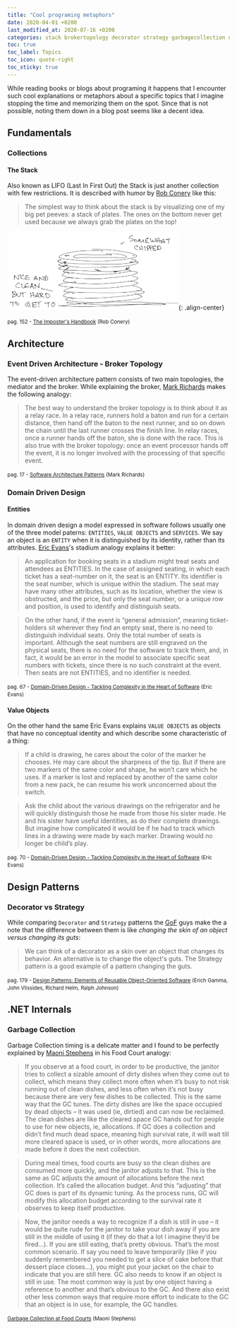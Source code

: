 ```yaml
---
title: "Cool programing metaphors"
date: 2020-04-01 +0200
last_modified_at: 2020-07-16 +0200
categories: stack brokertopology decorator strategy garbagecollection domaindrivendesign entity valueobject
toc: true
toc_label: Topics
toc_icon: quote-right
toc_sticky: true
---
```


While reading books or blogs about programing it happens that I encounter such cool explanations or metaphors about a specific topics that I imagine stopping the time and memorizing them on the spot. Since that is not possible, noting them down in a blog post seems like a decent idea.

## Fundamentals

### Collections

#### The Stack

Also known as LIFO (Last In First Out) the Stack is just another collection with few restrictions. It is described with humor by [Rob Conery](https://rob.conery.io/) like this:

> The simplest way to think about the stack is by visualizing one of my big pet peeves: a stack of plates. The ones on the bottom never get used because we always grab the plates on the top!

![image-center](/assets/images/imp-handbook-the-stack.png){: .align-center}

<small>pag. 152 - [The Imposter's Handbook](https://bigmachine.io/products/the-imposters-handbook/) (Rob Conery)</small>

## Architecture

### Event Driven Architecture - Broker Topology

The event-driven architecture pattern consists of two main topologies, the mediator and the broker. While explaining the broker, [Mark Richards](https://www.goodreads.com/author/show/19751098.Mark_Richards) makes the following analogy:
> The best way to understand the broker topology is to think about it as a relay race. In a relay race, runners hold a baton and run for a certain distance, then hand off the baton to the next runner, and so on down the chain until the last runner crosses the finish line. In relay races, once a runner hands off the baton, she is done with the race. This is also true with the broker topology: once an event processor hands off the event, it is no longer involved with the processing of that specific event.

<small>pag. 17 - [Software Architecture Patterns](https://www.goodreads.com/en/book/show/25091671) (Mark Richards)</small>

### Domain Driven Design

#### Entities

In domain driven design a model expressed in software follows usually one of the three model paterns: `ENTITIES`, `VALUE OBJECTS` and `SERVICES`. We say an object is an `ENTITY` when it is distinguished by its identity, rather than its attributes. [Eric Evans](https://domainlanguage.com/tag/eric-evans/)'s stadium analogy explains it better:

> An application for booking seats in a stadium might treat seats and attendees as ENTITIES. In the case of assigned seating, in which each ticket has a seat-number on it, the seat is an ENTITY. Its identifier is the seat number, which is unique within the stadium. The seat may have many other attributes, such as its location, whether the view is obstructed, and the price, but only the seat number, or a unique row and position, is used to identify and distinguish seats.

> On the other hand, if the event is “general admission”, meaning ticket-holders sit wherever they find an empty seat, there is no need to distinguish individual seats. Only the total number of seats is important. Although the seat numbers are still engraved on the physical seats, there is no need for the software to track them, and, in fact, it would be an error in the model to associate specific seat numbers with tickets, since there is no such constraint at the event. Then seats are not ENTITIES, and no identifier is needed.

<small>pag. 67 - [Domain-Driven Design - Tackling Complexity in the Heart of Software](https://www.goodreads.com/book/show/179133.Domain_Driven_Design) (Eric Evans)</small>

#### Value Objects

On the other hand the same Eric Evans explains `VALUE OBJECTS` as objects that have no conceptual identity and which describe some characteristic of a thing:

> If a child is drawing, he cares about the color of the marker he chooses. He may care about the sharpness of the tip. But if there are two markers of the same color and shape, he won’t care which he uses. If a marker is lost and replaced by another of the same color from a new pack, he can resume his work unconcerned about the switch. 

> Ask the child about the various drawings on the refrigerator and he will quickly distinguish those he made from those his sister made. He and his sister have useful identities, as do their complete drawings. But imagine how complicated it would be if he had to track which lines in a drawing were made by each marker. Drawing would no longer be child’s play.

<small>pag. 70 - [Domain-Driven Design - Tackling Complexity in the Heart of Software](https://www.goodreads.com/book/show/179133.Domain_Driven_Design) (Eric Evans)</small>

## Design Patterns

### Decorator vs Strategy

While comparing `Decorator` and `Strategy` patterns the [GoF](http://wiki.c2.com/?GangOfFour) guys make the a note that the difference between them is like *changing the skin of an object versus changing its guts*:
> We can think of a decorator as a skin over an object that changes its behavior. An alternative is to change the object's guts. The Strategy pattern is a good example of a pattern changing the guts.

<small>pag. 179 - [Design Patterns: Elements of Reusable Object-Oriented Software](https://www.amazon.com/Design-Patterns-Object-Oriented-Addison-Wesley-Professional-ebook/dp/B000SEIBB8) (Erich Gamma, John Vlissides, Richard Helm, Ralph Johnson)</small>

## .NET Internals

### Garbage Collection

Garbage Collection timing is a delicate matter and I found to be perfectly explained by [Maoni Stephens](https://devblogs.microsoft.com/dotnet/author/maoni/) in his Food Court analogy:

> If you observe at a food court, in order to be productive, the janitor tries to collect a sizable amount of dirty dishes when they come out to collect, which means they collect more often when it’s busy to not risk running out of clean dishes, and less often when it’s not busy because there are very few dishes to be collected. This is the same way that the GC tunes. The dirty dishes are like the space occupied by dead objects – it was used (ie, dirtied) and can now be reclaimed. The clean dishes are like the cleared space GC hands out for people to use for new objects, ie, allocations. If GC does a collection and didn’t find much dead space, meaning high survival rate, it will wait till more cleared space is used, or in other words, more allocations are made before it does the next collection.

> During meal times, food courts are busy so the clean dishes are consumed more quickly, and the janitor adjusts to that. This is the same as GC adjusts the amount of allocations before the next collection. It’s called the allocation budget. And this “adjusting” that GC does is part of its dynamic tuning. As the process runs, GC will modify this allocation budget according to the survival rate it observes to keep itself productive.

> Now, the janitor needs a way to recognize if a dish is still in use – it would be quite rude for the janitor to take your dish away if you are still in the middle of using it (if they do that a lot I imagine they’d be fired…). If you are still eating, that’s pretty obvious. That’s the most common scenario. If say you need to leave temporarily (like if you suddenly remembered you needed to get a slice of cake before that dessert place closes…), you might put your jacket on the chair to indicate that you are still here. GC also needs to know if an object is still in use. The most common way is just by one object having a reference to another and that’s obvious to the GC. And there also exist other less common ways that require more effort to indicate to the GC that an object is in use, for example, the GC handles.

<small>[Garbage Collection at Food Courts](https://devblogs.microsoft.com/dotnet/garbage-collection-at-food-courts/) (Maoni Stephens)</small>